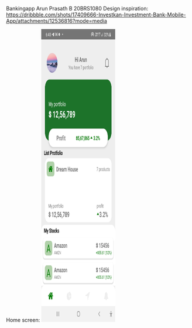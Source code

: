 Bankingapp
Arun Prasath B 20BRS1080
Design inspiration:
https://dribbble.com/shots/17409666-Investkan-Investment-Bank-Mobile-App/attachments/12536816?mode=media

Home screen:
<img src= "https://github.com/Arunprasath2003/ASSIGNMENT4/blob/main/ss1.jpg" width="40%" height="800">
